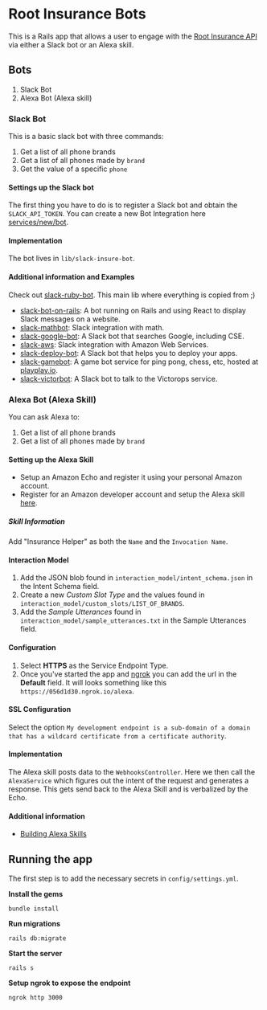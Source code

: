 # Root Insurance Bots

This is a Rails app that allows a user to engage with the [Root Insurance API](https://github.com/RootBank/root-insurance-ruby) via either a Slack bot or an Alexa skill. 

## Bots

1. Slack Bot
2. Alexa Bot (Alexa skill)

### Slack Bot

This is a basic slack bot with three commands:
1. Get a list of all phone brands
2. Get a list of all phones made by `brand`
3. Get the value of a specific `phone`

#### Settings up the Slack bot

The first thing you have to do is to register a Slack bot and obtain the `SLACK_API_TOKEN`. You can create a new Bot Integration here [services/new/bot](http://slack.com/services/new/bot).

#### Implementation

The bot lives in `lib/slack-insure-bot`.

#### Additional information and Examples

Check out [slack-ruby-bot](https://github.com/slack-ruby/slack-ruby-bot/). This main lib where everything is copied from ;)

* [slack-bot-on-rails](https://github.com/dblock/slack-bot-on-rails): A bot running on Rails and using React to display Slack messages on a website.
* [slack-mathbot](https://github.com/dblock/slack-mathbot): Slack integration with math.
* [slack-google-bot](https://github.com/dblock/slack-google-bot): A Slack bot that searches Google, including CSE.
* [slack-aws](https://github.com/dblock/slack-aws): Slack integration with Amazon Web Services.
* [slack-deploy-bot](https://github.com/accessd/slack-deploy-bot): A Slack bot that helps you to deploy your apps.
* [slack-gamebot](https://github.com/dblock/slack-gamebot): A game bot service for ping pong, chess, etc, hosted at [playplay.io](http://playplay.io).
* [slack-victorbot](https://github.com/uShip/victorbot): A Slack bot to talk to the Victorops service.

### Alexa Bot (Alexa Skill)

You can ask Alexa to:
1. Get a list of all phone brands
2. Get a list of all phones made by `brand`

#### Setting up the Alexa Skill

* Setup an Amazon Echo and register it using your personal Amazon account.
* Register for an Amazon developer account and setup the Alexa skill [here](https://developer.amazon.com/edw/home.html).

##### Skill Information

Add "Insurance Helper" as both the `Name` and the `Invocation Name`.

#### Interaction Model

1. Add the JSON blob found in `interaction_model/intent_schema.json` in the Intent Schema field.
2. Create a new *Custom Slot Type* and the values found in `interaction_model/custom_slots/LIST_OF_BRANDS`.
3. Add the *Sample Utterances* found in `interaction_model/sample_utterances.txt` in the Sample Utterances field.

#### Configuration

1. Select **HTTPS** as the Service Endpoint Type.
2. Once you've started the app and [ngrok](https://ngrok.com/) you can add the url in the **Default** field. It will looks something like this `https://056d1d30.ngrok.io/alexa`.

#### SSL Configuration

Select the option `My development endpoint is a sub-domain of a domain that has a wildcard certificate from a certificate authority`.

#### Implementation

The Alexa skill posts data to the `WebhooksController`. Here we then call the `AlexaService` which figures out the intent of the request and generates a response. This gets send back to the Alexa Skill and is verbalized by the Echo.

#### Additional information

* [Building Alexa Skills](https://developer.amazon.com/appsandservices/solutions/alexa/alexa-skills-kit/getting-started-guide)

## Running the app

The first step is to add the necessary secrets in `config/settings.yml`.

**Install the gems**

    bundle install

**Run migrations**

    rails db:migrate

**Start the server**

    rails s

**Setup ngrok to expose the endpoint**

    ngrok http 3000
